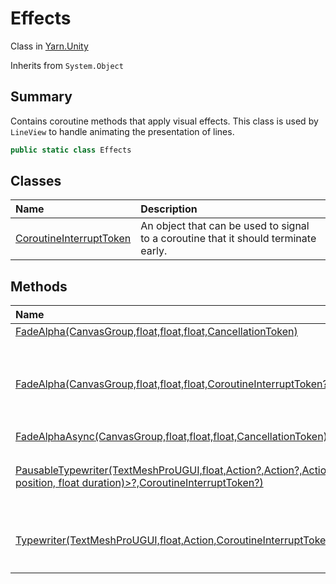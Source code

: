 # Effects

Class in [Yarn.Unity](/docs/api/csharp/yarn.unity.md)

Inherits from `System.Object`

## Summary


Contains coroutine methods that apply visual effects. This class is used
by  <code>LineView</code>  to handle animating the presentation of lines.


```csharp
public static class Effects
```

## Classes

|Name|Description|
|:---|:---|
|[CoroutineInterruptToken](/docs/api/csharp/yarn.unity.effects.coroutineinterrupttoken.md)|An object that can be used to signal to a coroutine that it should terminate early.|

## Methods

|Name|Description|
|:---|:---|
|[FadeAlpha(CanvasGroup,float,float,float,CancellationToken)](/docs/api/csharp/yarn.unity.effects.fadealpha-2.md)||
|[FadeAlpha(CanvasGroup,float,float,float,CoroutineInterruptToken?)](/docs/api/csharp/yarn.unity.effects.fadealpha-1.md)|A coroutine that fades a  <code>UnityEngine.CanvasGroup</code>  object's opacity from  <code>from</code>  to  <code>to</code>  over the course of  <code>fadeTime</code>  seconds, and then invokes  <code>onComplete</code> .|
|[FadeAlphaAsync(CanvasGroup,float,float,float,CancellationToken)](/docs/api/csharp/yarn.unity.effects.fadealphaasync.md)||
|[PausableTypewriter(TextMeshProUGUI,float,Action?,Action?,Action?,Stack<(int position, float duration)>?,CoroutineInterruptToken?)](/docs/api/csharp/yarn.unity.effects.pausabletypewriter.md)|A coroutine that gradually reveals the text in a  <code>TMPro.TextMeshProUGUI</code>  object over time.|
|[Typewriter(TextMeshProUGUI,float,Action,CoroutineInterruptToken?)](/docs/api/csharp/yarn.unity.effects.typewriter.md)|A coroutine that gradually reveals the text in a  <code>TMPro.TextMeshProUGUI</code>  object over time.|

